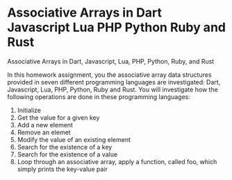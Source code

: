 # Associative Arrays in Dart Javascript Lua PHP Python Ruby and Rust 
Associative Arrays in Dart, Javascript, Lua, PHP, Python, Ruby, and Rust

In this homework assignment, you the associative array data structures provided in seven
different programming languages are investigated: Dart, Javascript, Lua, PHP, Python, Ruby and Rust. You will
investigate how the following operations are done in these programming languages:

1. Initialize
2. Get the value for a given key
3. Add a new element
4. Remove an elemet
5. Modify the value of an existing element
6. Search for the existence of a key
7. Search for the existence of a value
8. Loop through an associative array, apply a function, called foo, which simply prints the key-value
pair
